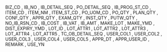 BIZ_CD
        , IB_NO
        , IB_DETAIL_SEQ
        , PO_DETAIL_SEQ
        , IB_PROG_ST_CD
        , ITEM_CD
        , ITEM_NM
        , ITEM_ST_CD
        , PO_UOM_CD
        , PO_QTY
        , PLAN_QTY
        , CONF_QTY
        , APPR_QTY
        , EXAM_QTY
        , INST_QTY
        , PUTW_QTY
        , NO_IB_RSN_CD
        , IB_COST
        , IB_VAT
        , IB_AMT
        , MAKE_LOT
        , MAKE_YMD
        , DIST_EXPIRY_YMD
        , LOT_ID
        , LOT_ATTR1
        , LOT_ATTR2
        , LOT_ATTR3
        , LOT_ATTR4
        , LOT_ATTR5
        , TC_OB_DETAIL_SEQ
        , USER_COL1
        , USER_COL2
        , USER_COL3
        , USER_COL4
        , USER_COL5
        , APPR_DT
        , APPR_USER_ID
        , REMARK
        , USE_YN